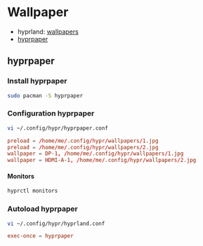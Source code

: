 # Wallpaper

- hyprland: [wallpapers](https://wiki.hyprland.org/Useful-Utilities/Wallpapers/)
- [hyprpaper](https://wiki.hyprland.org/Hypr-Ecosystem/hyprpaper/)

## hyprpaper

### Install hyprpaper

```bash
sudo pacman -S hyprpaper
```

### Configuration hyprpaper

```bash
vi ~/.config/hypr/hyprpaper.conf
```

```conf
preload = /home/me/.config/hypr/wallpapers/1.jpg
preload = /home/me/.config/hypr/wallpapers/2.jpg
wallpaper = DP-1, /home/me/.config/hypr/wallpapers/1.jpg
wallpaper = HDMI-A-1, /home/me/.config/hypr/wallpapers/2.jpg
```

#### Monitors

```bash
hyprctl monitors
```

### Autoload hyprpaper

```bash
vi ~/.config/hypr/hyprland.conf
```

```conf
exec-once = hyprpaper
```

